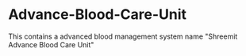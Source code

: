 # Advance-Blood-Care-Unit
This contains a advanced blood management system name "Shreemit Advance Blood Care Unit" 

